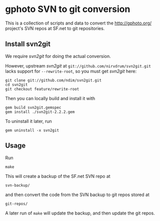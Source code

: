 gphoto SVN to git conversion
============================

This is a collection of scripts and data to convert the
http://gphoto.org/ project's SVN repos at SF.net to git repositories.


Install svn2git
---------------

We require _svn2git_ for doing the actual conversion.

However, upstream _svn2git_ at `git://github.com/nirvdrum/svn2git.git`
lacks support for `--rewrite-root`, so you must get _svn2git_ here:

    git clone git://github.com/ndim/svn2git.git
    cd svn2git
    git checkout feature/rewrite-root

Then you can locally build and install it with

    gem build svn2git.gemspec
    gem install ./svn2git-2.2.2.gem

To uninstall it later, run

    gem uninstall -x svn2git


Usage
-----

Run

    make

This will create a backup of the SF.net SVN repo at

    svn-backup/

and then convert the code from the SVN backup to git repos stored at

    git-repos/

A later run of `make` will update the backup, and then update the git repos.
